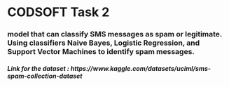 <h1>CODSOFT Task 2</h1>
<h3>model that can classify SMS messages as spam or
legitimate. Using  classifiers Naive Bayes, Logistic Regression, and Support Vector
Machines to identify spam messages.</h3>
<h5>Link for the dataset :<i> https://www.kaggle.com/datasets/uciml/sms-spam-collection-dataset</i></h5>
